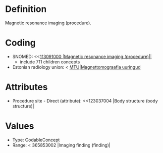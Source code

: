 # Definition
Magnetic resonance imaging (procedure).

# Coding
- SNOMED: <<[113091000 |Magnetic resonance imaging (procedure)||](concept:snomed-ct|113091000)
  - include 711 children concepts 
- Estonian radiology union: < [MTU|Magnettomograafia uuringud]()

# Attributes
- Procedure site - Direct (attribute):  <<123037004 |Body structure (body structure)|

# Values
- Type: CodableConcept
- Range: < 365853002 |Imaging finding (finding)|